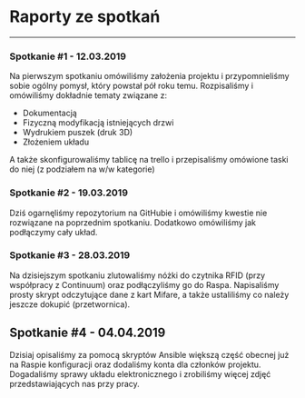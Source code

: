 # Raporty ze spotkań
---

### Spotkanie #1 - 12.03.2019

Na pierwszym spotkaniu omówiliśmy założenia projektu i przypomnieliśmy sobie ogólny pomysł, który powstał pół roku temu.
Rozpisaliśmy i omówiliśmy dokładnie tematy związane z:
* Dokumentacją
* Fizyczną modyfikacją istniejących drzwi
* Wydrukiem puszek (druk 3D)
* Złożeniem układu

A także skonfigurowaliśmy tablicę na trello i przepisaliśmy omówione taski do niej (z podziałem na w/w kategorie)

### Spotkanie #2 - 19.03.2019

Dziś ogarnęliśmy repozytorium na GitHubie i omówiliśmy kwestie nie rozwiązane na poprzednim spotkaniu. Dodatkowo omówiliśmy jak podłączymy cały układ.

### Spotkanie #3 - 28.03.2019

Na dzisiejszym spotkaniu zlutowaliśmy nóżki do czytnika RFID (przy współpracy z Continuum) oraz podłączyliśmy go do Raspa. Napisaliśmy prosty skrypt odczytujące dane z kart Mifare, a także ustaliliśmy co należy jeszcze dokupić (przetwornica).

## Spotkanie #4 - 04.04.2019

Dzisiaj opisaliśmy za pomocą skryptów Ansible większą część obecnej już na Raspie konfiguracji oraz dodaliśmy konta dla członków projektu. Dogadaliśmy sprawy układu elektronicznego i zrobiliśmy więcej zdjęć przedstawiających nas przy pracy.